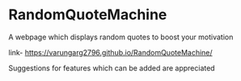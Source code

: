 # RandomQuoteMachine
A webpage which displays random quotes to boost your motivation

link- https://varungarg2796.github.io/RandomQuoteMachine/

Suggestions for features which can be added are appreciated
